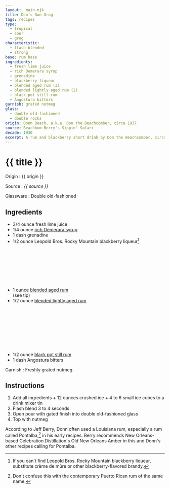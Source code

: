 ```yaml
---
layout: _main.njk
title: Don’s Own Grog
tags: recipes
type:
  - tropical
  - sour
  - grog
characteristic:
  - flash-blended
  - strong
base: rum base
ingredients:
  - fresh lime juice
  - rich Demerara syrup
  - grenadine
  - blackberry liqueur
  - blended aged rum (3)
  - blended lightly aged rum (2)
  - black pot still rum
  - Angostura bitters
garnish: grated nutmeg
glass:
  - double old-fashioned
  - double rocks
origin: Donn Beach, a.k.a. Don the Beachcomber, circa 1937.
source: Beachbum Berry's Sippin' Safari
decade: 1930
excerpt: A rum and blackberry short drink by Don the Beachcomber, circa 1937.
---
```

<!-- markdownlint-disable MD025 -->
# {{ title }}
<!-- markdownlint-disable MD025 -->

Origin
  : {{ origin }}

Source
  : <cite>{{ source }}</cite>

Glassware
  : Double old-fashioned

## Ingredients

* 3/4 ounce fresh lime juice
* 1/4 ounce [rich Demerara syrup](/mixes/2-1-simple-syrup)
* 1 dash grenadine
* 1/2 ounce Leopold Bros. Rocky Mountain blackberry liqueur[^1]
* 1 ounce [blended aged rum](/rums/05-rum-blended-aged/)<icon-l class="bigger" label="3"><span class="with-icon"><svg class="icon"><use href="/assets/images/icons/circle-3.svg#circle-3"></use></svg></span></icon-l><span class="after-icon"></span>(see tip)
* 1/2 ounce [blended lightly aged rum](/rums/04-rum-blended-lightly-aged/)<icon-l space="1em" class="bigger" label="(2)"><span class="with-icon"><svg class="icon"><use href="/assets/images/icons/circle-2.svg#circle-2"></use></svg></span></icon-l>
* 1/2 ounce [black pot still rum](/rums/10-rum-black-pot-still/)
* 1 dash Angostura bitters

[^1]: If you can't find Leopold Bros. Rocky Mountain blackberry liqueur, substitute crème de mûre or other blackberry-flavored brandy.

Garnish
  : Freshly grated nutmeg

## Instructions

1. Add all ingredients + 12 ounces crushed ice + 4 to 6 small ice cubes to a drink mixer tin
2. Flash blend 3 to 4 seconds
3. Open pour with gated finish into double old-fashioned glass
4. Top with nutmeg

<tiki-callout type="tip">

  According to Jeff Berry, Donn often used a Louisiana rum, especially a rum called Pontalba,[^2] in his early recipes. Berry recommends New Orleans-based Celebration Distillation's Old New Orleans Amber in this and Donn's other recipes calling for Pontalba.

[^2]: Don't confuse this with the contemporary Puerto Rican rum of the same name.

</tiki-callout>
